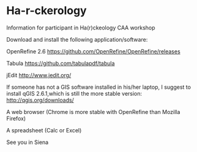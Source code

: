 # Ha-r-ckerology
Information for participant in Ha(r)ckeology CAA workshop

Download and install the following application/software:

OpenRefine 2.6 https://github.com/OpenRefine/OpenRefine/releases

Tabula https://github.com/tabulapdf/tabula

jEdit http://www.jedit.org/ 

If someone has not a GIS software installed in his/her laptop, I suggest to install qGIS 2.6.1,which is still the more stable version: http://qgis.org/downloads/

A web browser (Chrome is more stable with OpenRefine than Mozilla Firefox)

A spreadsheet (Calc or Excel)


See you in Siena
